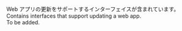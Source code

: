 <Namespace Name="Microsoft.Azure.Management.AppService.Fluent.WebApp.Update">
  <Docs>
    <summary><span data-ttu-id="31ecf-101">Web アプリの更新をサポートするインターフェイスが含まれています。</span><span class="sxs-lookup"><span data-stu-id="31ecf-101">Contains interfaces that support updating a web app.</span></span></summary> 
    <remarks>To be added.</remarks>
  </Docs>
</Namespace>

